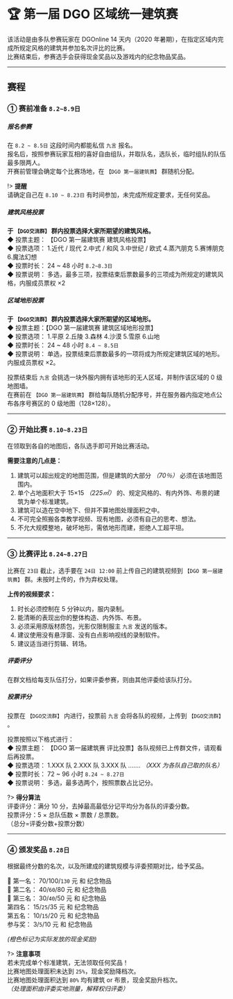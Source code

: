 <!-- community/activities/1001 -->

# 🏆 第一届 DGO 区域统一建筑赛

该活动是由多队参赛玩家在 DGOnline 14 天内（2020 年暑期），在指定区域内完成所规定风格的建筑并参加名次评比的比赛。</br>
比赛结束后，参赛选手会获得现金奖品以及游戏内的纪念物品奖品。

---

## 赛程

### ① 赛前准备 `8.2~8.9日`

##### 报名参赛

在 `8.2 ~ 8.5日` 这段时间内都能私信 `九言` 报名。</br>
报名后，按照参赛玩家互相的喜好自由组队，并取队名，选队长，临时组队的队伍最多限两人。</br>
开赛前管理会确定每个比赛场地，在 `【DGO 第一届建筑赛】` 群随机分配。

!> **提醒** </br>
请确定自己在 `8.10 ~ 8.23日` 有时间参加，未完成所规定要求，无任何奖品。

##### 建筑风格投票

**于 `【DGO交流群】` 群内投票选择大家所期望的建筑风格。** </br>
◆ 投票主题： 【DGO 第一届建筑赛 建筑风格投票】</br>
◆ 投票选项： 1.近代 / 现代 2.中式 / 和风 3.中世纪 / 欧式 4.蒸汽朋克 5.赛博朋克 6.魔法幻想</br>
◆ 投票时长： 24 ~ 48 小时 `8.2~8.3日` </br>
◆ 投票说明： 多选，最多三项，投票结束后票数最多的三项成为所规定的建筑风格，内服成员票权 ×2

##### 区域地形投票

**于 `【DGO交流群】` 群内投票选择大家所期望的区域地形。** </br>
◆ 投票主题：【DGO 第一届建筑赛 建筑区域地形投票】</br>
◆ 投票选项： 1.平原 2.丘陵 3.森林 4.沙漠 5.雪原 6.山地</br>
◆ 投票时长： 24 ~ 48 小时 `8.4 ~ 8.5日` </br>
◆ 投票说明： 单选，投票结束后票数最多的一项将成为所规定建筑区域的地形。内服成员票权 ×2。

投票结束后 `九言` 会挑选一块外服内拥有该地形的无人区域，并制作该区域的 0 级地图墙。</br>
在赛前在 `【DGO 第一届建筑赛】` 群给每队随机分配序号，并在服务器内指定地点公布各序号赛区的 0 级地图（128×128）。

---

### ② 开始比赛 `8.10~8.23日`

在领取到各自的地图后，各队选手即可开始比赛活动。

**需要注意的几点是：**

1. 建筑可以超出规定的地图范围，但是建筑的大部分 _（70％）_ 必须在该地图范围内。
2. 单个占地面积大于 15×15 _（225㎡）_ 的、规定风格的、有内外饰、布景的建筑为单个标准建筑。
3. 建筑可以造在空中地下、但并不算地图处理面积之中。
4. 不可完全照搬各类教学视频、现有地图，必须有自己的思考、想法。
5. 不允大规模整地，破坏地形，需依地形而建，拒绝人工超平坦。

---

### ③ 比赛评比 `8.24~8.27日`

比赛在 `23日` 截止，选手要在 `24日 12:00` 前上传自己的建筑视频到 `【DGO 第一届建筑赛】` 群。未按时上传的，作为弃权处理。

**上传的视频要求：**

1. 时长必须控制在 5 分钟以内，服内录制。
2. 能清晰的表现出你的整体构造、内外饰、布景。
3. 必须采用原版材质包，光影仅限制服主 `九言` 发送的版本。
4. 建议使用没有悬浮窗、没有白点影响视线的录制软件。
5. 建议适当进行剪辑、转场。

##### 评委评分

在群文档给每支队伍打分，如果评委参赛，则由其他评委给该队打分。

##### 投票评分

投票在 `【DGO交流群】` 内进行，投票前 `九言` 会将各队的视频，上传到 `【DGO交流群】` 。

投票按照以下格式进行：</br>
◆ 投票主题： 【DGO 第一届建筑赛 评比投票】各队视频已上传群文件，请观看后再投票。</br>
◆ 投票选项： 1.XXX 队 2.XXX 队 3.XXX 队 ....... _（XXX 为各队自己取的队名）_ </br>
◆ 投票时长： 72 ~ 96 小时 `8.24 ~ 8.27日` </br>
◆ 投票说明： 多选，最多选两个，按照票数占比记分。</br>

?> **得分算法** </br>
评委评分：满分 10 分，去掉最高最低分记平均分为各队的评委分数。</br>
投票评分：5 × 总队伍数 × 票数 / 总票数。</br>
（总分=评委分数+投票分数）

---

### ④ 颁发奖品 `8.28日`

根据最终分数的名次，以及所建成的建筑规模与评委预期对比，给予奖品。

🥇 第一名： 70/100/`130` 元 和 纪念物品</br>
🥈 第二名： 40/`60`/80 元 和 纪念物品</br>
🥉 第三名： 30/`40`/50 元 和 纪念物品</br>
第四名： 15/`25`/35 元 和 纪念物品</br>
第五名： 10/`15`/20 元 和 纪念物品</br>
参与奖： 3/`5`/10 元 和 纪念物品

_(橙色标记为实际发放的现金奖励)_

?> **注意事项**</br>
若未完成单个标准建筑，无法领取任何奖品！</br>
比赛地图处理面积未达到 `25%`，现金奖励降档次。</br>
比赛地图处理面积达到 `80%` 均有建筑 or 布景，现金奖励升档次。</br>
_（处理面积由评委实地测量，解释权归评委）_
